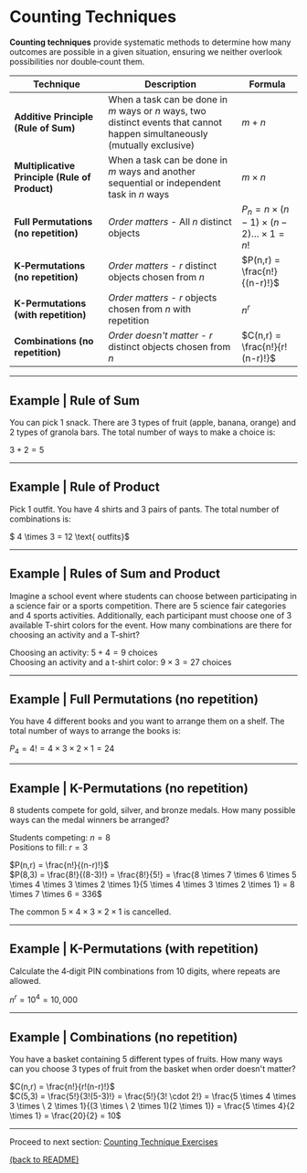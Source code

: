 # Counting Techniques

**Counting techniques** provide systematic methods to determine how many outcomes are possible in a given situation, ensuring we neither overlook possibilities nor double‑count them.

| Technique | Description | Formula |
| --- | --- | --- |
| **Additive Principle (Rule of Sum)** | When a task can be done in $m$ ways or $n$ ways, two distinct events that cannot happen simultaneously (mutually exclusive) | $m + n$ |
| **Multiplicative Principle (Rule of Product)** | When a task can be done in $m$ ways and another sequential or independent task in $n$ ways | $m \times n$ |
| **Full Permutations (no repetition)** | _Order matters_ - All $n$ distinct objects | $P_n = n \times (n - 1) \times (n - 2) \dots \times 1 = n!$ |
| **K‑Permutations (no repetition)** | _Order matters_ - $r$ distinct objects chosen from $n$ | $P(n,r) = \frac{n!}{(n-r)!}$ |
| **K-Permutations (with repetition)** | _Order matters_ - $r$ objects chosen from $n$ with repetition | $n^r$ |
| **Combinations (no repetition)** | _Order doesn't matter_ - $r$ distinct objects chosen from $n$ | $C(n,r) = \frac{n!}{r!(n-r)!}$ |

---

## Example | Rule of Sum

You can pick 1 snack. There are 3 types of fruit (apple, banana, orange) and 2 types of granola bars. The total number of ways to make a choice is:

$3 + 2 = 5$

---

## Example | Rule of Product

Pick 1 outfit. You have 4 shirts and 3 pairs of pants. The total number of combinations is:

$ 4 \times 3 = 12 \text{ outfits}$

---

## Example | Rules of Sum and Product

Imagine a school event where students can choose between participating in a science fair or a sports competition. There are 5 science fair categories and 4 sports activities. Additionally, each participant must choose one of 3 available T-shirt colors for the event.
How many combinations are there for choosing an activity and a T-shirt?

Choosing an activity:  $5 + 4 = 9$ choices  
Choosing an activity and a t-shirt color:  $9 \times 3 = 27$ choices  

---

## Example | Full Permutations (no repetition)

You have 4 different books and you want to arrange them on a shelf. The total number of ways to arrange the books is:

$P_4 = 4! = 4 \times 3 \times 2 \times 1 = 24$

---

## Example | K-Permutations (no repetition)

8 students compete for gold, silver, and bronze medals. How many possible ways can the medal winners be arranged?

Students competing:  $n = 8$  
Positions to fill:  $r = 3$  

$P(n,r) = \frac{n!}{(n-r)!}$  
$P(8,3) = \frac{8!}{(8-3)!} = \frac{8!}{5!} = \frac{8 \times 7 \times 6 \times 5 \times 4 \times 3 \times 2 \times 1}{5 \times 4 \times 3 \times 2 \times 1} = 8 \times 7 \times 6 = 336$

The common $5 \times 4 \times 3 \times 2 \times 1$ is cancelled.

---

## Example | K-Permutations (with repetition)

Calculate the 4‑digit PIN combinations from 10 digits, where repeats are allowed.

$n^r = 10^4 = 10,000$

---

## Example | Combinations (no repetition)

You have a basket containing 5 different types of fruits. How many ways can you choose 3 types of fruit from the basket when order doesn't matter?

$C(n,r) = \frac{n!}{r!(n-r)!}$  
$C(5,3) = \frac{5!}{3!(5-3)!} = \frac{5!}{3! \cdot 2!} = \frac{5 \times 4 \times 3 \times \ 2 \times 1}{(3 \times \ 2 \times 1)(2 \times 1)} = \frac{5 \times 4}{2 \times 1} = \frac{20}{2} = 10$

---

Proceed to next section: [Counting Technique Exercises](/s01_probability_intro/exercises-counting-techniques.md)

[(back to README)](/README.md)

